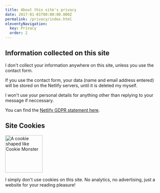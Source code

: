 ```yaml
---
title: About this site's privacy
date: 2017-01-01T00:00:00.000Z
permalink: /privacy/index.html
eleventyNavigation:
  key: Privacy
  order: 2
---
```


## Information collected on this site
I don't collect your information anywhere on this site, unless you use the contact form.

If you use the contact form, your data (name and email address entered) will be stored on the Netlify servers, until it is deleted my myself.

I won't use your personal details for anything other than replying to your message if neccessary.

You can find the [Netlify GDPR statement here](https://www.netlify.com/gdpr-ccpa).

## Site Cookies



<img src="https://upload.wikimedia.org/wikipedia/commons/thumb/7/73/Cookie_Monster_cookie%2C_Winschoten_%282020%29_01.jpg/640px-Cookie_Monster_cookie%2C_Winschoten_%282020%29_01.jpg" alt="A cookie shaped like Cookie Monster" class="rounded right" width="120px">


I simply don't use cookies on this site. No analytics, no advertising, just a website for your reading pleasure!
